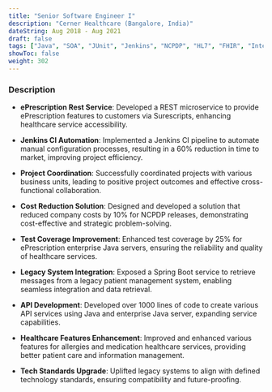 ```yaml
---
title: "Senior Software Engineer I"
description: "Cerner Healthcare (Bangalore, India)"
dateString: Aug 2018 - Aug 2021
draft: false
tags: ["Java", "SOA", "JUnit", "Jenkins", "NCPDP", "HL7", "FHIR", "Interoperability"]
showToc: false
weight: 302
--- 
```


### Description

- **ePrescription Rest Service**: Developed a REST microservice to provide ePrescription features to customers via Surescripts, enhancing healthcare service accessibility.

- **Jenkins CI Automation**: Implemented a Jenkins CI pipeline to automate manual configuration processes, resulting in a 60% reduction in time to market, improving project efficiency.

- **Project Coordination**: Successfully coordinated projects with various business units, leading to positive project outcomes and effective cross-functional collaboration.

- **Cost Reduction Solution**: Designed and developed a solution that reduced company costs by 10% for NCPDP releases, demonstrating cost-effective and strategic problem-solving.

- **Test Coverage Improvement**: Enhanced test coverage by 25% for ePrescription enterprise Java servers, ensuring the reliability and quality of healthcare services.

- **Legacy System Integration**: Exposed a Spring Boot service to retrieve messages from a legacy patient management system, enabling seamless integration and data retrieval.

- **API Development**: Developed over 1000 lines of code to create various API services using Java and enterprise Java server, expanding service capabilities.

- **Healthcare Features Enhancement**: Improved and enhanced various features for allergies and medication healthcare services, providing better patient care and information management.

- **Tech Standards Upgrade**: Uplifted legacy systems to align with defined technology standards, ensuring compatibility and future-proofing.